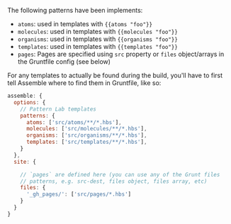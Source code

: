 The following patterns have been implements:

* `atoms`: used in templates with `{{atoms "foo"}}`
* `molecules`: used in templates with `{{molecules "foo"}}`
* `organisms`: used in templates with `{{organisms "foo"}}`
* `templates`: used in templates with `{{templates "foo"}}`
* `pages`: Pages are specified using `src` property or `files` object/arrays in the Gruntfile config (see below)

For any templates to actually be found during the build, you'll have to first tell Assemble where to find them in Gruntfile, like so:

```js
assemble: {
  options: {
    // Pattern Lab templates
    patterns: {
      atoms: ['src/atoms/**/*.hbs'],
      molecules: ['src/molecules/**/*.hbs'],
      organisms: ['src/organisms/**/*.hbs'],
      templates: ['src/templates/**/*.hbs'],
    }
  },
  site: {

    // `pages` are defined here (you can use any of the Grunt files
    // patterns, e.g. src-dest, files object, files array, etc)
    files: {
      '_gh_pages/': ['src/pages/*.hbs']
    }
  }
}
```